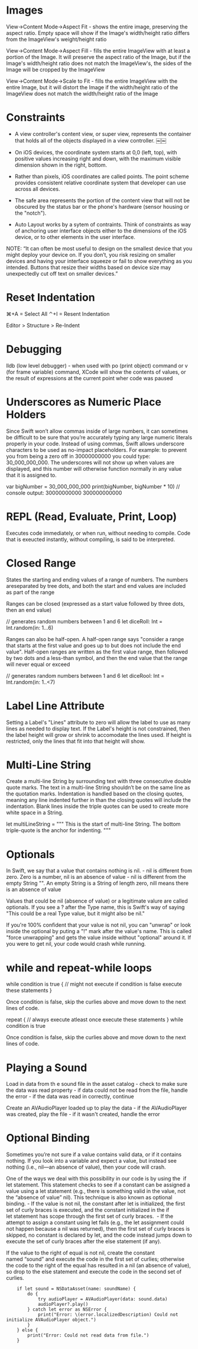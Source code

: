 #  Images

View->Content Mode->Aspect Fit
    - shows the entire image, preserving the aspect ratio. Empty space will show if the Image's width/height ratio differs from the ImageView's weight/height ratio

View->Content Mode->Aspect Fill
    - fills the entire ImageView with at least a portion of the Image. It will preserve the aspect ratio of the Image, but if the Image's width/height ratio does not match the ImageView's, the sides of the Image will be cropped by the ImageView
    
View->Content Mode->Scale to Fit
    - fills the entire ImageView with the entire Image, but it will distort the Image if the width/height ratio of the ImageView does not match the width/height ratio of the Image

# Constraints
* A view controller's content view, or super view, represents the container that holds all of the objects displayed in a view controller.
￼￼
* On iOS devices, the coordinate system starts at 0,0 (left, top), with positive values increasing right and down, with the maximum visible dimension shown in the right, bottom.

* Rather than pixels, iOS coordinates are called points. The point scheme provides consistent relative coordinate system that developer can use across all devices.

* The safe area represents the portion of the content view that will not be obscured by the status bar or the phone's hardware (sensor housing or the "notch").

* Auto Layout works by a sytem of contraints. Think of constraints as way of anchoring user interface objects either to the dimensions of the iOS device, or to other elements in the user interface.

NOTE: “It can often be most useful to design on the smallest device that you might deploy your device on. If you don’t, you risk resizing on smaller devices and having your interface squeeze or fail to show everything as you intended. Buttons that resize their widths based on device size may unexpectedly cut off text on smaller devices.”

# Reset Indentation
⌘+A = Select All
⌃+I = Resent Indentation

Editor > Structure > Re-Indent

# Debugging
lldb (low level debugger) - when used with po (print object) command or v (for frame variable) command, XCode will show the contents of values, or the result of expressions at the current point wher code was paused

# Underscores as Numeric Place Holders

Since Swift won’t allow commas inside of large numbers, it can sometimes be difficult to be sure that you’re accurately typing any large numeric literals properly in your code. Instead of using commas, Swift allows underscore characters to be used as no-impact placeholders. For example: to prevent you from being a zero off in 30000000000 you could type: 30_000_000_000. The underscores will not show up when values are displayed, and this number will otherwise function normally in any value that it is assigned to.

var bigNumber = 30_000_000_000
print(bigNumber, bigNumber * 10)
// console output: 30000000000 300000000000

# REPL (Read, Evaluate, Print, Loop)

Executes code immediately, or when run, without needing to compile. Code that is exeucted instantly, without compiling, is said to be interpreted.

# Closed Range

States the starting and ending values of a range of numbers. The numbers areseparated by tree dots, and both the start and end values are included as part of the range

Ranges can be closed (expressed as a start value followed by three dots, then an end value)

// generates random numbers between 1 and 6
let diceRoll: Int = Int.random(in: 1...6)

Ranges can also be half-open. A half-open range says "consider a range that starts at the first value and goes up to but does not include the end value". Half-open ranges are written as the first value range, then followed by two dots and a less-than symbol, and then the end value that the range will never equal or exceed

// generates random numbers between 1 and 6
let diceRool: Int = Int.random(in: 1..<7)

# Label Line Attribute

Setting a Label's  "Lines" attribute to zero will allow the label to use as many lines as needed to display text. If the Label's height is not constrained, then the label height will grow or shrink to accomodate the lines used. If height is restricted, only the lines that fit into that height will show.

# Multi-Line String

Create a multi-line String by surrounding text with three consecutive double quote marks. The text in a multi-line String shouldn’t be on the same line as the quotation marks. Indentation is handled based on the closing quotes, meaning any line indented further in than the closing quotes will include the indentation. Blank lines inside the triple quotes can be used to create more white space in a String.

let multiLineString = """
This is the start of multi-line String.
    The bottom triple-quote is the anchor for indenting.
"""

# Optionals

In Swift, we say that a value that contains nothing is nil.
    - nil is different from zero. Zero is a number, nil is an absence of value
    - nil is different from the empty String "". An empty String is a String of length zero, nill means there is an absence of value
    
Values that could be nil (absence of value) or a legitimate valure are called optionals. If you see a ? after the Type name, this is Swift's way of saying "This could be a real Type value, but it might also be nil."

If you're 100% confident that your value is not nil, you can "unwrap" or look inside the optional by puting a "!" mark after the value's name. This is called "force unwrapping" and gets the value inside without "optional" around it. If you were to get nil, your code would crash while running. 

# while and repeat-while loops

while condition is true {
    // might not execute if condition is false
    execute these statements
}

Once condition is false, skip the curlies above and move down to the next lines of code.

repeat {
    // always execute atleast once
    execute these statements
} while condition is true

Once condition is false, skip the curlies above and move down to the next lines of code.

# Playing a Sound

Load in data from th e sound file in the asset catalog
    - check to make sure the data was read property
        - if data could not be read from the file, handle the error
        - if the data was read in correctly, continue

Create an AVAudioPlayer loaded up to play the data
    - if the AVAudioPlayer was created, play the file
    - if it wasn't created, handle the error
    

# Optional Binding
Sometimes you’re not sure if a value contains valid data, or if it contains nothing. If you look into a variable and expect a value, but instead see nothing (i.e., nil—an absence of value), then your code will crash.

One of the ways we deal with this possibility in our code is by using the  if let statement. This statement checks to see if a constant can be assigned a value using a let statement (e.g., there is something valid in the value, not the “absence of value” nil). This technique is also known as optional binding.
    - If the value is not nil, the constant after let is initialized, the first set of curly braces is executed, and the constant initialized in the if let statement has scope through the first set of curly braces. 
    - If the attempt to assign a constant using let fails (e.g., the let assignment could not happen because a nil was returned), then the first set of curly braces is skipped, no constant is declared by let, and the code instead jumps down to execute the set of curly braces after the else statement (if any). 

If the value to the right of equal is not nil, create the constant named “sound” and execute the code in the first set of curlies; otherwise the code to the right of the equal has resulted in a nil (an absence of value), so drop to the else statement and execute the code in the second set of curlies.

        if let sound = NSDataAsset(name: soundName) {
            do {
                try audioPlayer = AVAudioPlayer(data: sound.data)
                audioPlayer?.play()
            } catch let error as NSError {
                print("Error: \(error.localizedDescription) Could not initialize AVAudioPlayer object.")
            }
        } else {
            print("Error: Could not read data from file.")
        }
